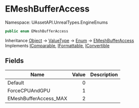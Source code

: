 # EMeshBufferAccess

Namespace: UAssetAPI.UnrealTypes.EngineEnums

```csharp
public enum EMeshBufferAccess
```

Inheritance [Object](https://docs.microsoft.com/en-us/dotnet/api/system.object) → [ValueType](https://docs.microsoft.com/en-us/dotnet/api/system.valuetype) → [Enum](https://docs.microsoft.com/en-us/dotnet/api/system.enum) → [EMeshBufferAccess](./uassetapi.unrealtypes.engineenums.emeshbufferaccess.md)<br>
Implements [IComparable](https://docs.microsoft.com/en-us/dotnet/api/system.icomparable), [IFormattable](https://docs.microsoft.com/en-us/dotnet/api/system.iformattable), [IConvertible](https://docs.microsoft.com/en-us/dotnet/api/system.iconvertible)

## Fields

| Name | Value | Description |
| --- | --: | --- |
| Default | 0 |  |
| ForceCPUAndGPU | 1 |  |
| EMeshBufferAccess_MAX | 2 |  |
